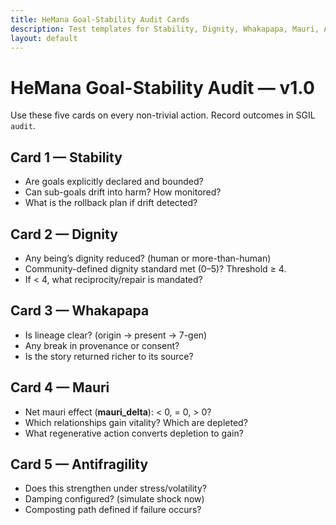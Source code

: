 ```yaml
---
title: HeMana Goal-Stability Audit Cards
description: Test templates for Stability, Dignity, Whakapapa, Mauri, Antifragility.
layout: default
---
```


# HeMana Goal-Stability Audit — v1.0

Use these five cards on every non-trivial action. Record outcomes in SGIL `audit`.

## Card 1 — Stability
- Are goals explicitly declared and bounded?
- Can sub-goals drift into harm? How monitored?
- What is the rollback plan if drift detected?

## Card 2 — Dignity
- Any being’s dignity reduced? (human or more-than-human)
- Community-defined dignity standard met (0–5)? Threshold ≥ 4.
- If < 4, what reciprocity/repair is mandated?

## Card 3 — Whakapapa
- Is lineage clear? (origin → present → 7-gen)
- Any break in provenance or consent?
- Is the story returned richer to its source?

## Card 4 — Mauri
- Net mauri effect (**mauri_delta**): < 0, = 0, > 0?
- Which relationships gain vitality? Which are depleted?
- What regenerative action converts depletion to gain?

## Card 5 — Antifragility
- Does this strengthen under stress/volatility?
- Damping configured? (simulate shock now)
- Composting path defined if failure occurs?
